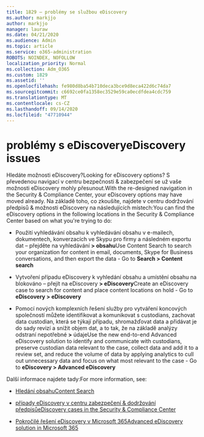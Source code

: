 ```yaml
---
title: 1829 – problémy se službou eDiscovery
ms.author: markjjo
author: markjjo
manager: lauraw
ms.date: 04/21/2020
ms.audience: Admin
ms.topic: article
ms.service: o365-administration
ROBOTS: NOINDEX, NOFOLLOW
localization_priority: Normal
ms.collection: Adm_O365
ms.custom: 1829
ms.assetid: ''
ms.openlocfilehash: fe980d8ba54b710deca3bce9d8eca422d6c74da7
ms.sourcegitcommit: c6692ce0fa1358ec3529e59ca0ecdfdea4cdc759
ms.translationtype: MT
ms.contentlocale: cs-CZ
ms.lasthandoff: 09/14/2020
ms.locfileid: "47710944"
---
```

# <a name="ediscovery-issues"></a><span data-ttu-id="e4c52-102">problémy s eDiscovery</span><span class="sxs-lookup"><span data-stu-id="e4c52-102">eDiscovery issues</span></span>

<span data-ttu-id="e4c52-103">Hledáte možnosti eDiscovery?</span><span class="sxs-lookup"><span data-stu-id="e4c52-103">Looking for eDiscovery options?</span></span> <span data-ttu-id="e4c52-104">S převedenou navigací v centru bezpečnosti & zabezpečení se už vaše možnosti eDiscovery mohly přesunout.</span><span class="sxs-lookup"><span data-stu-id="e4c52-104">With the re-designed navigation in the Security & Compliance Center, your eDiscovery options may have moved already.</span></span>  <span data-ttu-id="e4c52-105">Na základě toho, co zkoušíte, najdete v centru dodržování předpisů & možnosti eDiscovery na následujících místech:</span><span class="sxs-lookup"><span data-stu-id="e4c52-105">You can find the eDiscovery options in the following locations in the Security & Compliance Center based on what you're trying to do:</span></span>

- <span data-ttu-id="e4c52-106">Použití vyhledávání obsahu k vyhledávání obsahu v e-mailech, dokumentech, konverzacích ve Skypu pro firmy a následném exportu dat – přejděte na vyhledávání **> obsahu**</span><span class="sxs-lookup"><span data-stu-id="e4c52-106">Use Content Search to search your organization for content in email, documents, Skype for Business conversations, and then export the data - Go to **Search > Content search**</span></span>

- <span data-ttu-id="e4c52-107">Vytvoření případu eDiscovery k vyhledání obsahu a umístění obsahu na blokováno – přejít na eDiscovery **> eDiscovery**</span><span class="sxs-lookup"><span data-stu-id="e4c52-107">Create an eDiscovery case to search for content and place content locations on hold - Go to **eDiscovery > eDiscovery**</span></span>

- <span data-ttu-id="e4c52-108">Pomocí nových komplexních řešení služby pro vytváření koncových společností můžete identifikovat a komunikovat s custodians, zachovat data custodian, která se týkají případu, shromažďovat data a přidávat je do sady revizí a snížit objem dat, a to tak, že na základě analýzy odstraní nepotřebné **>** údaje</span><span class="sxs-lookup"><span data-stu-id="e4c52-108">Use the new end-to-end Advanced eDiscovery solution to identify and communicate with custodians, preserve custodian data relevant to the case, collect data and add it to a review set, and reduce the volume of data by applying analytics to cull out unnecessary data and focus on what most relevant to the case -  Go to **eDiscovery > Advanced eDiscovery**</span></span>

<span data-ttu-id="e4c52-109">Další informace najdete tady:</span><span class="sxs-lookup"><span data-stu-id="e4c52-109">For more information, see:</span></span>

- [<span data-ttu-id="e4c52-110">Hledání obsahu</span><span class="sxs-lookup"><span data-stu-id="e4c52-110">Content Search</span></span>](https://docs.microsoft.com/microsoft-365/compliance/content-search)

- [<span data-ttu-id="e4c52-111">případy eDiscovery v centru zabezpečení & dodržování předpisů</span><span class="sxs-lookup"><span data-stu-id="e4c52-111">eDiscovery cases in the Security & Compliance Center</span></span>](https://docs.microsoft.com/microsoft-365/compliance/ediscovery-cases)

- [<span data-ttu-id="e4c52-112">Pokročilé řešení eDiscovery v Microsoft 365</span><span class="sxs-lookup"><span data-stu-id="e4c52-112">Advanced eDiscovery solution in Microsoft 365</span></span>](https://docs.microsoft.com/microsoft-365/compliance/overview-ediscovery-20)
